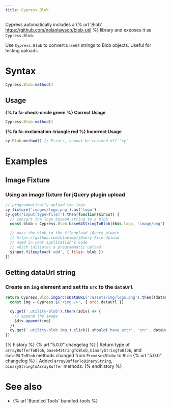 ```yaml
---
title: Cypress.Blob
---
```


Cypress automatically includes a {% url 'Blob' https://github.com/nolanlawson/blob-util %} library and exposes it as `Cypress.Blob`.

Use `Cypress.Blob` to convert `base64` strings to Blob objects. Useful for testing uploads.

# Syntax

```javascript
Cypress.Blob.method()
```

## Usage

**{% fa fa-check-circle green %} Correct Usage**

```javascript
Cypress.Blob.method()
```

**{% fa fa-exclamation-triangle red %} Incorrect Usage**

```javascript
cy.Blob.method() // Errors, cannot be chained off 'cy'
```

# Examples

## Image Fixture

### Using an image fixture for jQuery plugin upload

```javascript
// programmatically upload the logo
cy.fixture('images/logo.png').as('logo')
cy.get('input[type=file]').then(function($input) {
  // convert the logo base64 string to a blob
  const blob = Cypress.Blob.base64StringToBlob(this.logo, 'image/png')

  // pass the blob to the fileupload jQuery plugin
  // https://github.com/blueimp/jQuery-File-Upload
  // used in your application's code
  // which initiates a programmatic upload
  $input.fileupload('add', { files: blob })
})
```

## Getting dataUrl string

### Create an `img` element and set its `src` to the `dataUrl`

```javascript
return Cypress.Blob.imgSrcToDataURL('/assets/img/logo.png').then((dataUrl) => {
  const img = Cypress.$('<img />', { src: dataUrl })

  cy.get('.utility-blob').then(($div) => {
    // append the image
    $div.append(img)
  })
  cy.get('.utility-blob img').click().should('have.attr', 'src', dataUrl)
})
```

{% history %}
{% url "5.0.0" changelog %} | Return type of `arrayBufferToBlob`, `base64StringToBlob`, `binaryStringToBlob`, and `dataURLToBlob` methods changed from `Promise<Blob>` to `Blob`
{% url "5.0.0" changelog %} | Added `arrayBufferToBinaryString`, `binaryStringToArrayBuffer` methods.
{% endhistory %}

# See also

- {% url 'Bundled Tools' bundled-tools %}
